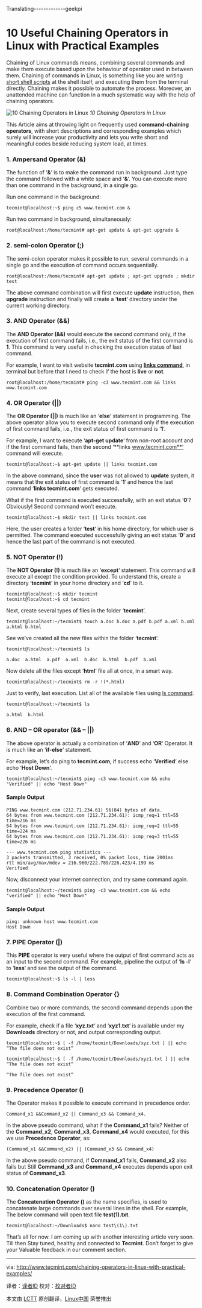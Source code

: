 Translating-------------geekpi



10 Useful Chaining Operators in Linux with Practical Examples
================================================================================
Chaining of Linux commands means, combining several commands and make them execute based upon the behaviour of operator used in between them. Chaining of commands in Linux, is something like you are writing [short shell scripts][1] at the shell itself, and executing them from the terminal directly. Chaining makes it possible to automate the process. Moreover, an unattended machine can function in a much systematic way with the help of chaining operators.

![10 Chaining Operators in Linux](http://www.tecmint.com/wp-content/uploads/2013/12/Chaining-Operators-in-Linux.png)
*10 Chaining Operators in Linux*

This Article aims at throwing light on frequently used **command­-chaining operators**, with short descriptions and corresponding examples which surely will increase your productivity and lets you write short and meaningful codes beside reducing system load, at times.

### 1. Ampersand Operator (&) ###

The function of ‘**&**‘ is to make the command run in background. Just type the command followed with a white space and ‘**&**‘. You can execute more than one command in the background, in a single go.

Run one command in the background:

    tecmint@localhost:~$ ping ­c5 www.tecmint.com &

Run two command in background, simultaneously:

    root@localhost:/home/tecmint# apt-get update & apt-get upgrade &

### 2. semi-colon Operator (;) ###

The semi-colon operator makes it possible to run, several commands in a single go and the execution of command occurs sequentially.

    root@localhost:/home/tecmint# apt-get update ; apt-get upgrade ; mkdir test

The above command combination will first execute **update** instruction, then **upgrade** instruction and finally will create a ‘**test**‘ directory under the current working directory.

### 3. AND Operator (&&) ###

The **AND Operator (&&)** would execute the second command only, if the execution of first command fails, i.e., the exit status of the first command is **1**. This command is very useful in checking the execution status of last command.

For example, I want to visit website **tecmint.com** using **[links command][2]**, in terminal but before that I need to check if the host is **live** or **not**.

    root@localhost:/home/tecmint# ping -c3 www.tecmint.com && links www.tecmint.com

### 4. OR Operator (||) ###

The **OR Operator (||)** is much like an ‘**else**‘ statement in programming. The above operator allow you to execute second command only if the execution of first command fails, i.e., the exit status of first command is ‘**1**‘.

For example, I want to execute ‘**apt-get update**‘ from non-root account and if the first command fails, then the second ‘**links www.tecmint.com**‘ command will execute.

    tecmint@localhost:~$ apt-get update || links tecmint.com

In the above command, since the **user** was not allowed to **update** system, it means that the exit status of first command is ’**1**′ and hence the last command ‘**links tecmint.com**‘ gets executed.

What if the first command is executed successfully, with an exit status ‘**0**‘? Obviously! Second command won’t execute.

    tecmint@localhost:~$ mkdir test || links tecmint.com

Here, the user creates a folder ‘**test**‘ in his home directory, for which user is permitted. The command executed successfully giving an exit status ‘**0**‘ and hence the last part of the command is not executed.

### 5. NOT Operator (!) ###

The **NOT Operator (!)** is much like an ‘**except**‘ statement. This command will execute all except the condition provided. To understand this, create a directory ‘**tecmint**‘ in your home directory and ‘**cd**‘ to it.

    tecmint@localhost:~$ mkdir tecmint 
    tecmint@localhost:~$ cd tecmint

Next, create several types of files in the folder ‘**tecmint**‘.

    tecmint@localhost:~/tecmint$ touch a.doc b.doc a.pdf b.pdf a.xml b.xml a.html b.html

See we’ve created all the new files within the folder ‘**tecmint**‘.

    tecmint@localhost:~/tecmint$ ls 

    a.doc  a.html  a.pdf  a.xml  b.doc  b.html  b.pdf  b.xml

Now delete all the files except ‘**html**‘ file all at once, in a smart way.

    tecmint@localhost:~/tecmint$ rm -r !(*.html)

Just to verify, last execution. List all of the available files using [ls command][3].

    tecmint@localhost:~/tecmint$ ls 

    a.html  b.html

### 6. AND – OR operator (&& – ||) ###

The above operator is actually a combination of ‘**AND**‘ and ‘**OR**‘ Operator. It is much like an ‘**if-else**‘ statement.

For example, let’s do ping to **tecmint.com**, if success echo ‘**Verified**‘ else echo ‘**Host Down**‘.

    tecmint@localhost:~/tecmint$ ping -c3 www.tecmint.com && echo "Verified" || echo "Host Down"

#### Sample Output ####

    PING www.tecmint.com (212.71.234.61) 56(84) bytes of data. 
    64 bytes from www.tecmint.com (212.71.234.61): icmp_req=1 ttl=55 time=216 ms 
    64 bytes from www.tecmint.com (212.71.234.61): icmp_req=2 ttl=55 time=224 ms 
    64 bytes from www.tecmint.com (212.71.234.61): icmp_req=3 ttl=55 time=226 ms 

    --- www.tecmint.com ping statistics --- 
    3 packets transmitted, 3 received, 0% packet loss, time 2001ms 
    rtt min/avg/max/mdev = 216.960/222.789/226.423/4.199 ms 
    Verified

Now, disconnect your internet connection, and try same command again.

    tecmint@localhost:~/tecmint$ ping -c3 www.tecmint.com && echo "verified" || echo "Host Down"

#### Sample Output ####

    ping: unknown host www.tecmint.com 
    Host Down

### 7. PIPE Operator (|) ###

This **PIPE** operator is very useful where the output of first command acts as an input to the second command. For example, pipeline the output of ‘**ls -l**‘ to ‘**less**‘ and see the output of the command.

    tecmint@localhost:~$ ls -l | less

### 8. Command Combination Operator {} ###

Combine two or more commands, the second command depends upon the execution of the first command.

For example, check if a file ‘**xyz.txt**‘ and ‘**xyz1.txt**‘ is available under my **Downloads** directory or not, and output corresponding output.

    tecmint@localhost:~$ [ -f /home/tecmint/Downloads/xyz.txt ] || echo “The file does not exist”

    tecmint@localhost:~$ [ -f /home/tecmint/Downloads/xyz1.txt ] || echo “The file does not exist” 

    “The file does not exist”

### 9. Precedence Operator () ###

The Operator makes it possible to execute command in precedence order.

    Command_x1 &&Command_x2 || Command_x3 && Command_x4.

In the above pseudo command, what if the **Command_x1** fails? Neither of the **Command_x2**, **Command_x3**, **Command_x4** would executed, for this we use **Precedence Operator**, as:

    (Command_x1 &&Command_x2) || (Command_x3 && Command_x4)

In the above pseudo command, if **Command_x1** fails, **Command_x2** also fails but Still **Command_x3** and **Command_x4** executes depends upon exit status of **Command_x3**.

### 10. Concatenation Operator (\) ###

The **Concatenation Operator (\)** as the name specifies, is used to concatenate large commands over several lines in the shell. For example, The below command will open text file **test(1).txt**.

    tecmint@localhost:~/Downloads$ nano test\(1\).txt

That’s all for now. I am coming up with another interesting article very soon. Till then Stay tuned, healthy and connected to **Tecmint**. Don’t forget to give your Valuable feedback in our comment section.

--------------------------------------------------------------------------------

via: http://www.tecmint.com/chaining-operators-in-linux-with-practical-examples/

译者：[译者ID](https://github.com/译者ID) 校对：[校对者ID](https://github.com/校对者ID)

本文由 [LCTT](https://github.com/LCTT/TranslateProject) 原创翻译，[Linux中国](http://linux.cn/) 荣誉推出

[1]:http://www.tecmint.com/category/bash-shell/
[2]:http://www.tecmint.com/command-line-web-browsers/
[3]:http://www.tecmint.com/15-basic-ls-command-examples-in-linux/